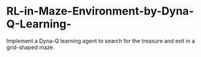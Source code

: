 # RL-in-Maze-Environment-by-Dyna-Q-Learning-
 Implement a Dyna-Q learning agent to search for the treasure and exit in a grid-shaped maze.
